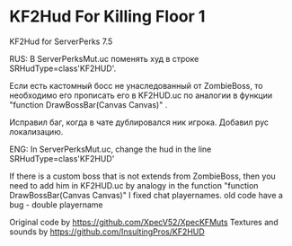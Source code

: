 # KF2Hud For Killing Floor 1
KF2Hud for ServerPerks 7.5

RUS:
В ServerPerksMut.uc поменять худ в строке SRHudType=class'KF2HUD'.

Если есть кастомный босс не унаследованный от ZombieBoss, то необходимо его прописать его в KF2HUD.uc по аналогии в функции "function DrawBossBar(Canvas Canvas)" .

Исправил баг, когда в чате дублировался ник игрока.
Добавил рус локализацию.

ENG: 
In ServerPerksMut.uc, change the hud in the line SRHudType=class'KF2HUD'

If there is a custom boss that is not extends from ZombieBoss, then you need to add him in KF2HUD.uc by analogy in the function "function DrawBossBar(Canvas Canvas)"
I fixed chat playernames. old code have a bug - double playername

Original code by https://github.com/XpecV52/XpecKFMuts
Textures and sounds by https://github.com/InsultingPros/KF2HUD
